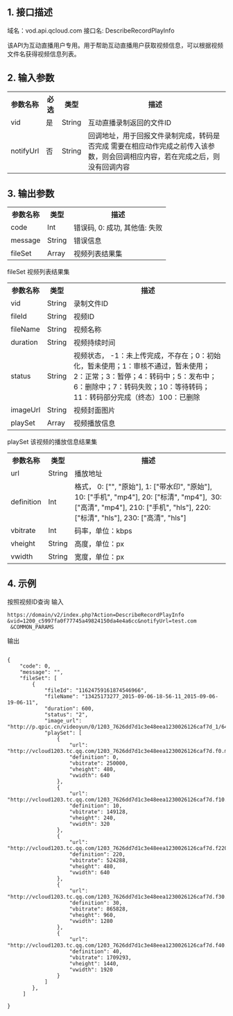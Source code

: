 ## 1. 接口描述
 
域名：vod.api.qcloud.com
接口名: DescribeRecordPlayInfo

该API为互动直播用户专用。用于帮助互动直播用户获取视频信息，可以根据视频文件名获得视频信息列表。


## 2. 输入参数
 
<table class="t"><tbody><tr>
<th><b>参数名称</b></th>
<th><b>必选</b></th>
<th><b>类型</b></th>
<th><b>描述</b></th>
<tr>
<td> vid
<td> 是
<td> String
<td> 互动直播录制返回的文件ID
<tr>
<td> notifyUrl
<td> 否
<td> String
<td> 回调地址，用于回报文件录制完成，转码是否完成
需要在相应动作完成之前传入该参数，则会回调相应内容，若在完成之后，则没有回调内容
<tr>
</tbody></table>

 

## 3. 输出参数
 
<table class="t"><tbody><tr>
<th><b>参数名称</b></th>
<th><b>类型</b></th>
<th><b>描述</b></th>
<tr>
<td> code
<td> Int
<td> 错误码, 0: 成功, 其他值: 失败
<tr>
<td> message
<td> String
<td> 错误信息

<tr>
<td> fileSet
<td> Array
<td> 视频列表结果集
<tr>
</tbody></table>
<tr>


</b></th>fileSet 视频列表结果集</b></th>
<table class="t"><tbody><tr>
<th><b>参数名称</b></th>
<th><b>类型</b></th>
<th><b>描述</b></th>
<tr>
<td> vid
<td> String
<td> 录制文件ID
<tr>
<td> fileId
<td> String
<td> 视频ID
<tr>
<td> fileName
<td> String
<td> 视频名称
<tr>
<td> duration
<td> String
<td> 视频持续时间
<tr>
<td> status
<td> String
<td> 视频状态， -1：未上传完成，不存在；0：初始化，暂未使用；1：审核不通过，暂未使用；
2：正常；3：暂停；4：转码中；5：发布中；6：删除中；7：转码失败；10：等待转码；11：转码部分完成（终态）100：已删除
<tr>
<tr>
<td> imageUrl
<td> String
<td> 视频封面图片
<tr>
<tr>
<td> playSet
<td> Array
<td> 视频播放信息
</tbody></table>


</b></th>playSet 该视频的播放信息结果集</b></th>
<table class="t"><tbody><tr>
<th><b>参数名称</b></th>
<th><b>类型</b></th>
<th><b>描述</b></th>
<tr>
<td> url
<td> String
<td> 播放地址
<tr>
<tr>
<td> definition
<td> Int
<td> 格式， 0: ["", "原始"], 1: ["带水印", "原始"], 10: ["手机", "mp4"], 20: ["标清", "mp4"], 
30: ["高清", "mp4"], 210: ["手机", "hls"], 220: ["标清", "hls"], 230: ["高清", "hls"]
<tr>
<td> vbitrate
<td> Int
<td> 码率，单位：kbps
<tr>
<td> vheight
<td> String
<td> 高度，单位：px
<tr>
<td> vwidth
<td> String
<td> 宽度，单位：px
<tr>
</tbody></table>
 

## 4. 示例
 
 按照视频ID查询 
输入
```
https://domain/v2/index.php?Action=DescribeRecordPlayInfo &vid=1200_c5997fa0f77745a49824150da4e4a6cc&notifyUrl=test.com
 &COMMON_PARAMS

```
输出
```

{
    "code": 0,
    "message": "",
    "fileSet": [
        {
            "fileId": "11624759161874546966",
            "fileName": "13425173277_2015-09-06-18-56-11_2015-09-06-19-06-11",
            "duration": 600,
            "status": "2",
            "image_url": "http://p.qpic.cn/videoyun/0/1203_7626dd7d1c3e48eea1230026126caf7d_1/640",
            "playSet": [
                {
                    "url": "http://vcloud1203.tc.qq.com/1203_7626dd7d1c3e48eea1230026126caf7d.f0.mp4",
                    "definition": 0,
                    "vbitrate": 250000,
                    "vheight": 480,
                    "vwidth": 640
                },
                {
                    "url": "http://vcloud1203.tc.qq.com/1203_7626dd7d1c3e48eea1230026126caf7d.f10.mp4",
                    "definition": 10,
                    "vbitrate": 149128,
                    "vheight": 240,
                    "vwidth": 320
                },
                {
                    "url": "http://vcloud1203.tc.qq.com/1203_7626dd7d1c3e48eea1230026126caf7d.f220.av.m3u8",
                    "definition": 220,
                    "vbitrate": 524288,
                    "vheight": 480,
                    "vwidth": 640
                },
                {
                    "url": "http://vcloud1203.tc.qq.com/1203_7626dd7d1c3e48eea1230026126caf7d.f30.mp4",
                    "definition": 30,
                    "vbitrate": 865828,
                    "vheight": 960,
                    "vwidth": 1280
                },
                {
                    "url": "http://vcloud1203.tc.qq.com/1203_7626dd7d1c3e48eea1230026126caf7d.f40.mp4",
                    "definition": 40,
                    "vbitrate": 1709293,
                    "vheight": 1440,
                    "vwidth": 1920
                }
            ]
        },        
	 ]

}

```

